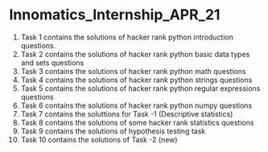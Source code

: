 # Innomatics_Internship_APR_21
1. Task 1 contains the solutions of hacker rank python introduction questions.
2. Task 2 contains the solutions of hacker rank python basic data types and sets questions
3. Task 3 contains the solutions of hacker rank python math questions
4. Task 4 contains the solutions of hacker rank python strings questions
5. Task 5 contains the solutions of hacker rank python regular expressions questions
6. Task 6 contains the solutions of hacker rank python numpy questions
7. Task 7 contains the soluttions for Task -1 (Descriptive statistics)
8. Task 8 contains the solutions of some hacker rank statistics questions
9. Task 9 contains the solutions of hypothesis testing task
10. Task 10 contains the solutions of Task -2 (new)
